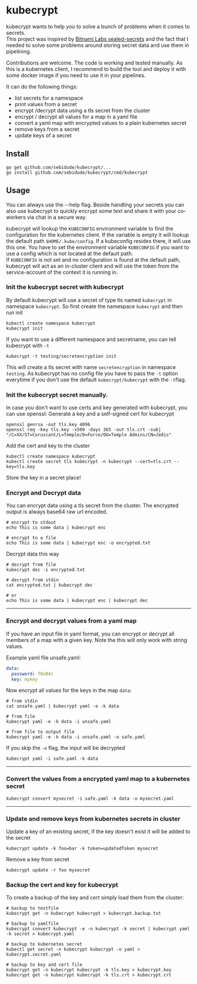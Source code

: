 # kubecrypt

kubecrypt wants to help you to solve a bunch of problems when it comes to secrets.  
This project was inspired by [Bitnami Labs sealed-secrets](https://github.com/bitnami-labs/sealed-secrets) and the fact that I needed to solve some problems around storing secret data and use them in pipelining.  

Contributions are welcome. The code is working and tested manually. As this is a kubernetes client, I recommend to build the tool and deploy it with some docker image if you need to use it in your pipelines.  

It can do the following things:
* list secrets for a namespace
* print values from a secret
* encrypt /decrypt data using a tls secret from the cluster
* encrypt / decrypt all values for a map in a yaml file
* convert a yaml map with encrypted values to a plain kubernetes secret
* remove keys from a secret
* update keys of a secret

## Install

```
go get github.com/sebidude/kubecrypt/...
go install github.com/sebidude/kubecrypt/cmd/kubecrypt
```



## Usage

You can always use the --help flag. Beside handling your secrets you can also use kubecrypt to quickly encrypt some text and share it with your co-workers via chat in a secure way. 

kubecrypt will lookup the `KUBECONFIG` environment variable to find the configuration for the kubernetes client. If the variable is empty it will lookup the default path `$HOME/.kube/config`. If a kubeconfig resides there, it will use this one. You have to set the environment variable `KUBECONFIG` if you want to use a config which is not located at the default path.  
If `KUBECONFIG` is not set and no configuration is found at the default path, kubecrypt will act as an in-cluster client and will use the token from the service-account of the context it is running in.

### Init the kubecrypt secret with kubecrypt
By default kubecrypt will use a secret of type tls named `kubecrypt` in namespace `kubecrypt`. So first create the namespace `kubecrypt` and  then run init
```
kubectl create namespace kubecrypt
kubecrypt init
```
If you want to use a different namespace and secretname, you can tell kubecrypt with `-t`
```
kubecrypt -t testing/secretencryption init
```
This will create a tls secret with name `secretencryption` in namespace `testing`. As kubecrypt has no config file you have to pass the `-t` option everytime if you don't use the default `kubecrypt/kubecrypt` with the `-t`flag. 

### Init the kubecrypt secret manually.

In case you don't want to use certs and key generated with kubecrypt, you can use openssl:
Generate a key and a self-signed cert for kubecrypt
```
openssl genrsa -out tls.key 4096
openssl req -key tls.key -x509 -days 365 -out tls.crt -subj "/C=XX/ST=Coruscant/L=Temple/O=Force/OU=Temple Admins/CN=Jedis"
```

Add the cert and key to the cluster
```
kubectl create namespace kubecrypt
kubectl create secret tls kubecrypt -n kubecrypt --cert=tls.crt --key=tls.key
```

Store the key in a secret place!

### Encrypt and Decrypt data

You can encrypt data using a tls secret from the cluster. The encrypted output is always base64 raw url encoded.

```
# encrypt to stdout
echo This is some data | kubecrypt enc

# encrypt to a file
echo This is some data | kubecrypt enc -o encrypted.txt
```

Decrypt data this way
```
# decrypt from file
kubecrypt dec -i encrypted.txt

# decrypt from stdin
cat encrypted.txt | kubecrypt dec

# or
echo This is some data | kubecrypt enc | kubecrypt dec
```

---
### Encrypt and decrypt values from a yaml map

If you have an input file in yaml format, you can encrypt or decrypt all members of a map with a given key. Note the this will only work with string values.

Example yaml file unsafe.yaml:

```yaml
data:
  password: f0oB4r
  key: mykey
```

Now encrypt all values for the keys in the map `data`:

```
# from stdin
cat unsafe.yaml | kubecrypt yaml -e -k data

# from file
kubecrypt yaml -e -k data -i unsafe.yaml

# from file to output file
kubecrypt yaml -e -k data -i unsafe.yaml -o safe.yaml
```

If you skip the `-e` flag, the input will be decrypted

```
kubecrypt yaml -i safe.yaml -k data
```

---
### Convert the values from a encrypted yaml map to a kubernetes secret

```
kubecrypt convert mysecret -i safe.yaml -k data -o mysecret.yaml
```

---
### Update and remove keys from kubernetes secrets in cluster

Update a key of an existing secret, if the key doesn't exist it will be added to the secret

```
kubecrypt update -k foo=bar -k token=updatedToken mysecret
```

Remove a key from secret
```
kubecrypt update -r foo mysecret
```

### Backup the cert and key for kubecrypt
To create a backup of the key and cert simply load them from the cluster:

```
# backup to textfile
kubecrypt get -n kubecrypt kubecrypt > kubecrypt.backup.txt

# backup to yamlfile
kubecrypt convert kubecrypt -e -n kubecrypt -k secret | kubecrypt yaml -k secret > kubecrypt.yaml

# backup to kubernetes secret
kubectl get secret -n kubecrypt kubecrypt -o yaml > kubecrypt.secret.yaml

# backup to key and cert file
kubecrypt get -n kubecrypt kubecrypt -k tls.key > kubecrypt.key
kubecrypt get -n kubecrypt kubecrypt -k tls.crt > kubecrypt.crt

```
